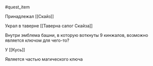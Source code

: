 #quest_item

Принадлежал [[Скайз]]

Украл в таверне [[Таверна сапог Скайза]]

Внутри эмблема башни, в которую воткнуты 9 кинжалов, возможно является ключом для чего-то?

У [[Кусь]]

Является частью магического ключа